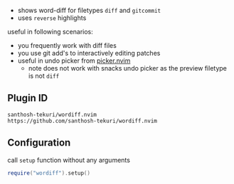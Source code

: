 
- shows word-diff for filetypes `diff` and `gitcommit`
- uses `reverse` highlights

useful in following scenarios:
- you frequently work with diff files
- you use git add's to interactively editing patches
- useful in undo picker from [picker.nvim](https://github.com/santhosh-tekuri/picker.nvim)
  - note does not work with snacks undo picker as the preview filetype is not `diff`

## Plugin ID

```text
santhosh-tekuri/wordiff.nvim
https://github.com/santhosh-tekuri/wordiff.nvim
```

## Configuration

call `setup` function without any arguments

```lua
require("wordiff").setup()
```
